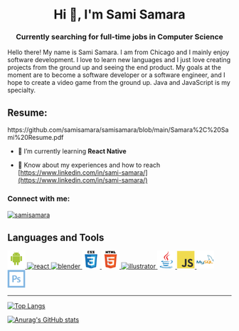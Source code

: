 <h1 align="center">Hi 👋, I'm Sami Samara</h1>
<h3 align="center">Currently searching for full-time jobs in Computer Science</h3>
Hello there! My name is Sami Samara. I am from Chicago and I mainly enjoy software development. I love to learn new languages and I just love creating projects from the ground up and seeing the end product. My goals at the moment are to become a software developer or a software engineer, and I hope to create a video game from the ground up. Java and JavaScript is my specialty. 

<h2>Resume:</h2>
https://github.com/samisamara/samisamara/blob/main/Samara%2C%20Sami%20Resume.pdf

- 🌱 I’m currently learning **React Native**

- 📄 Know about my experiences and how to reach [https://www.linkedin.com/in/sami-samara/](https://www.linkedin.com/in/sami-samara/)

<h3 align="left">Connect with me:</h3>
<p align="left">
<a href="https://www.linkedin.com/in/sami-samara/" target="blank"><img align="center" src="https://cdn.jsdelivr.net/npm/simple-icons@3.0.1/icons/linkedin.svg" alt="samisamara" height="30" width="40" /></a>
</p>

## Languages and Tools
<p align="left"> <a href="https://developer.android.com" target="_blank" rel="noreferrer"> <img src="https://raw.githubusercontent.com/devicons/devicon/master/icons/android/android-original-wordmark.svg" alt="android" width="40" height="40"/> </a> <a href="https://www.blender.org/" target="_blank" rel="noreferrer"> <img src="https://cdn.jsdelivr.net/gh/devicons/devicon/icons/react/react-original-wordmark.svg" alt="react" width="40" height="40" target="_blank" rel="noreferrer"/> <a href="[https://www.blender.org/](https://reactjs.org/)" target="_blank" rel="noreferrer"><img src="https://download.blender.org/branding/community/blender_community_badge_white.svg" alt="blender" width="40" height="40"/> </a> <a href="https://www.w3schools.com/css/" target="_blank" rel="noreferrer"> <img src="https://raw.githubusercontent.com/devicons/devicon/master/icons/css3/css3-original-wordmark.svg" alt="css3" width="40" height="40"/> </a> <a href="https://www.w3.org/html/" target="_blank" rel="noreferrer"> <img src="https://raw.githubusercontent.com/devicons/devicon/master/icons/html5/html5-original-wordmark.svg" alt="html5" width="40" height="40"/> </a> <a href="https://www.adobe.com/in/products/illustrator.html" target="_blank" rel="noreferrer"> <img src="https://www.vectorlogo.zone/logos/adobe_illustrator/adobe_illustrator-icon.svg" alt="illustrator" width="40" height="40"/> </a> <a href="https://www.java.com" target="_blank" rel="noreferrer"> <img src="https://raw.githubusercontent.com/devicons/devicon/master/icons/java/java-original.svg" alt="java" width="40" height="40"/> </a> <a href="https://developer.mozilla.org/en-US/docs/Web/JavaScript" target="_blank" rel="noreferrer"> <img src="https://raw.githubusercontent.com/devicons/devicon/master/icons/javascript/javascript-original.svg" alt="javascript" width="40" height="40"/> </a> <a href="https://www.mysql.com/" target="_blank" rel="noreferrer"> <img src="https://raw.githubusercontent.com/devicons/devicon/master/icons/mysql/mysql-original-wordmark.svg" alt="mysql" width="40" height="40"/> </a> <a href="https://www.photoshop.com/en" target="_blank" rel="noreferrer"> <img src="https://raw.githubusercontent.com/devicons/devicon/master/icons/photoshop/photoshop-line.svg" alt="photoshop" width="40" height="40"/> </a> </p>

---

[![Top Langs](https://github-readme-stats.vercel.app/api/top-langs/?username=samisamara&layout=compact)](https://github.com/anuraghazra/github-readme-stats)

[![Anurag's GitHub stats](https://github-readme-stats.vercel.app/api?username=samisamara)](https://github.com/anuraghazra/github-readme-stats)

<!---
samisamara/samisamara is a ✨ special ✨ repository because its `README.md` (this file) appears on your GitHub profile.
You can click the Preview link to take a look at your changes.
--->
